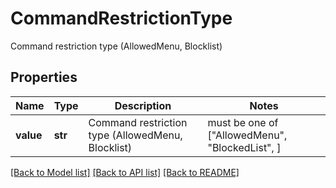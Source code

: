 # CommandRestrictionType

Command restriction type (AllowedMenu, Blocklist)

## Properties
Name | Type | Description | Notes
------------ | ------------- | ------------- | -------------
**value** | **str** | Command restriction type (AllowedMenu, Blocklist) |  must be one of ["AllowedMenu", "BlockedList", ]

[[Back to Model list]](../README.md#documentation-for-models) [[Back to API list]](../README.md#documentation-for-api-endpoints) [[Back to README]](../README.md)



